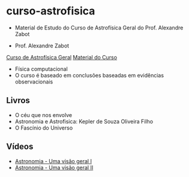 # curso-astrofisica

* Material de Estudo do Curso de Astrofísica Geral do Prof. Alexandre Zabot

* Prof. Alexandre Zabot

[Curso de Astrofísica Geral](http://zabot.paginas.ufsc.br/astro/)
[Material do Curso](http://zabot.paginas.ufsc.br/astro/material/)

* Física computacional
* O curso é baseado em conclusões baseadas em evidências observacionais

## Livros

* O céu que nos envolve
* Astronomia e Astrofisica: Kepler de Souza Oliveira Filho
* O Fascínio do Universo

## Vídeos

* [Astronomia - Uma visão geral I](https://www.youtube.com/watch?v=Mr97PrJZCag&list=PLxI8Can9yAHd7kUPviBHxr-49QEl7PRXR)
* [Astronomia - Uma visão geral II](https://www.youtube.com/playlist?list=PLxI8Can9yAHfJ2sGxMii8mJ6maoCj9AtU)